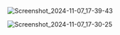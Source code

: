 ![Screenshot_2024-11-07_17-39-43](https://github.com/user-attachments/assets/2227f4fe-a410-44e2-be74-928927734fdc)

![Screenshot_2024-11-07_17-30-25](https://github.com/user-attachments/assets/a06d0f81-3b05-4808-b0ad-45c1155613fa)
